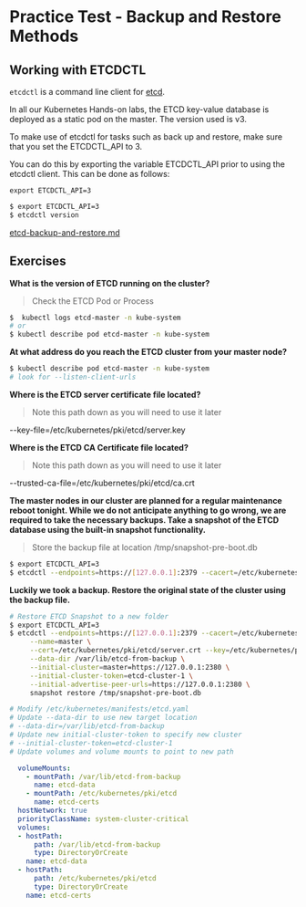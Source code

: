 # Practice Test - Backup and Restore Methods

## Working with ETCDCTL

`etcdctl` is a command line client for [etcd](https://github.com/coreos/etcd).

In all our Kubernetes Hands-on labs, the ETCD key-value database is deployed as a static pod on the master. The version used is v3.

To make use of etcdctl for tasks such as back up and restore, make sure that you set the ETCDCTL_API to 3.

You can do this by exporting the variable ETCDCTL_API prior to using the etcdctl client. This can be done as follows:

`export ETCDCTL_API=3`

```bash
$ export ETCDCTL_API=3
$ etcdctl version
```

[etcd-backup-and-restore.md](https://github.com/mmumshad/kubernetes-the-hard-way/blob/master/practice-questions-answers/cluster-maintenance/backup-etcd/etcd-backup-and-restore.md)

## Exercises

**What is the version of ETCD running on the cluster?**

> Check the ETCD Pod or Process

```bash
$  kubectl logs etcd-master -n kube-system
# or
$ kubectl describe pod etcd-master -n kube-system
```

**At what address do you reach the ETCD cluster from your master node?**

```bash
$ kubectl describe pod etcd-master -n kube-system
# look for --listen-client-urls
```

**Where is the ETCD server certificate file located?**

> Note this path down as you will need to use it later

--key-file=/etc/kubernetes/pki/etcd/server.key

**Where is the ETCD CA Certificate file located?**

> Note this path down as you will need to use it later

--trusted-ca-file=/etc/kubernetes/pki/etcd/ca.crt

**The master nodes in our cluster are planned for a regular maintenance reboot tonight. While we do not anticipate anything to go wrong, we are required to take the necessary backups. Take a snapshot of the ETCD database using the built-in snapshot functionality.**

> Store the backup file at location /tmp/snapshot-pre-boot.db

```bash
$ export ETCDCTL_API=3
$ etcdctl --endpoints=https://[127.0.0.1]:2379 --cacert=/etc/kubernetes/pki/etcd/ca.crt --cert=/etc/kubernetes/pki/etcd/server.crt --key=/etc/kubernetes/pki/etcd/server.key snapshot save /tmp/snapshot-pre-boot.db
```

**Luckily we took a backup. Restore the original state of the cluster using the backup file.**

```bash
# Restore ETCD Snapshot to a new folder
$ export ETCDCTL_API=3
$ etcdctl --endpoints=https://[127.0.0.1]:2379 --cacert=/etc/kubernetes/pki/etcd/ca.crt \
     --name=master \
     --cert=/etc/kubernetes/pki/etcd/server.crt --key=/etc/kubernetes/pki/etcd/server.key \
     --data-dir /var/lib/etcd-from-backup \
     --initial-cluster=master=https://127.0.0.1:2380 \
     --initial-cluster-token=etcd-cluster-1 \
     --initial-advertise-peer-urls=https://127.0.0.1:2380 \
     snapshot restore /tmp/snapshot-pre-boot.db

# Modify /etc/kubernetes/manifests/etcd.yaml
# Update --data-dir to use new target location
# --data-dir=/var/lib/etcd-from-backup
# Update new initial-cluster-token to specify new cluster
# --initial-cluster-token=etcd-cluster-1
# Update volumes and volume mounts to point to new path
```

```yaml
  volumeMounts:
    - mountPath: /var/lib/etcd-from-backup
      name: etcd-data
    - mountPath: /etc/kubernetes/pki/etcd
      name: etcd-certs
  hostNetwork: true
  priorityClassName: system-cluster-critical
  volumes:
  - hostPath:
      path: /var/lib/etcd-from-backup
      type: DirectoryOrCreate
    name: etcd-data
  - hostPath:
      path: /etc/kubernetes/pki/etcd
      type: DirectoryOrCreate
    name: etcd-certs
```
